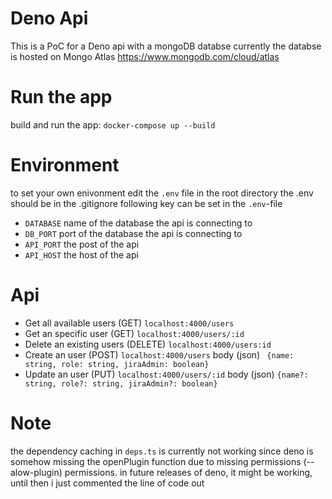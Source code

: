 # Deno Api
This is a PoC for a Deno api with a mongoDB databse
currently the databse is hosted on Mongo Atlas https://www.mongodb.com/cloud/atlas

# Run the app
build and run the app: `docker-compose up --build`

# Environment
to set your own enivonment edit the `.env` file in the root directory
the .env should be in the .gitignore
following key can be set in the `.env`-file
* `DATABASE` name of the database the api is connecting to
* `DB_PORT` port of the database the api is connecting to
* `API_PORT` the post of the api
* `API_HOST` the host of the api

# Api 
 * Get all available users (GET) `localhost:4000/users`
 * Get an specific user (GET) `localhost:4000/users/:id`
 * Delete an existing users (DELETE) `localhost:4000/users:id`
 * Create an user (POST) `localhost:4000/users`
   body (json) `
   {name: string,
    role: string,
    jiraAdmin: boolean}` 
 * Update an user (PUT) `localhost:4000/users/:id`
 body (json) `{name?: string,
    role?: string,
    jiraAdmin?: boolean}`

# Note
the dependency caching in `deps.ts` is currently not working since deno is somehow missing the openPlugin function due to missing permissions (--alow-plugin) permissions.
in future releases of deno, it might be working, until then i just commented the line of code out

